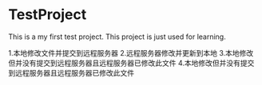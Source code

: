 # TestProject

This is a my first test project.
This project is just used for learning.

1.本地修改文件并提交到远程服务器
2.远程服务器修改并更新到本地
3.本地修改但并没有提交到远程服务器且远程服务器已修改此文件
4.本地修改但并没有提交到远程服务器且远程服务器已修改此文件
